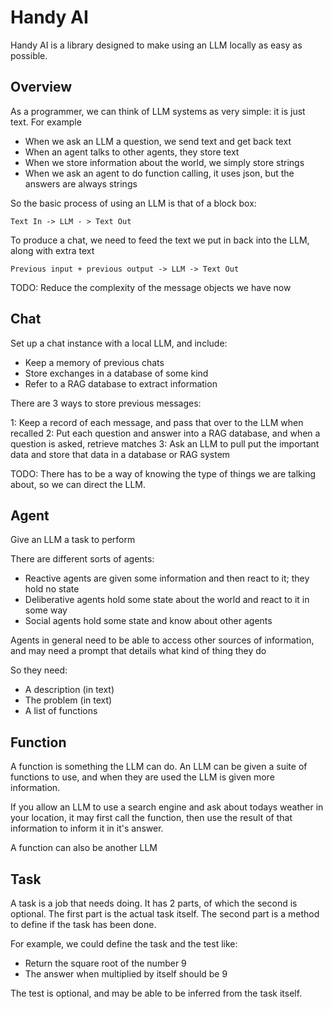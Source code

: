Handy AI
========

Handy AI is a library designed to make using an LLM locally as easy as possible.


Overview
--------

As a programmer, we can think of LLM systems as very simple: it is just text.
For example

* When we ask an LLM a question, we send text and get back text
* When an agent talks to other agents, they store text
* When we store information about the world, we simply store strings
* When we ask an agent to do function calling, it uses json, but the answers are always strings


So the basic process of using an LLM is that of a block box:

    Text In -> LLM - > Text Out

To produce a chat, we need to feed the text we put in back into the LLM, along with extra text

    Previous input + previous output -> LLM -> Text Out


TODO: Reduce the complexity of the message objects we have now


Chat
----

Set up a chat instance with a local LLM, and include:

* Keep a memory of previous chats
* Store exchanges in a database of some kind
* Refer to a RAG database to extract information

There are 3 ways to store previous messages:

1: Keep a record of each message, and pass that over to the LLM when recalled
2: Put each question and answer into a RAG database, and when a question is asked, retrieve matches
3: Ask an LLM to pull put the important data and store that data in a database or RAG system

TODO: There has to be a way of knowing the type of things we are talking about, so we can direct the LLM.


Agent
-----

Give an LLM a task to perform

There are different sorts of agents:

* Reactive agents are given some information and then react to it; they hold no state
* Deliberative agents hold some state about the world and react to it in some way
* Social agents hold some state and know about other agents

Agents in general need to be able to access other sources of information, and may need a prompt that details what kind of thing they do

So they need:

* A description (in text)
* The problem (in text)
* A list of functions


Function
--------

A function is something the LLM can do. An LLM can be given a suite of functions to use, and when they are used the LLM is given more information.

If you allow an LLM to use a search engine and ask about todays weather in your location, it may first call the function, then use the result of that information to inform it in it's answer.

A function can also be another LLM


Task
----

A task is a job that needs doing.
It has 2 parts, of which the second is optional. The first part is the actual task itself. The second part is a method to define if the task has been done.

For example, we could define the task and the test like:

* Return the square root of the number 9
* The answer when multiplied by itself should be 9

The test is optional, and may be able to be inferred from the task itself.
